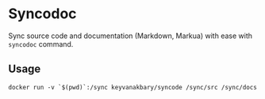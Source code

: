 # Syncodoc

Sync source code and documentation (Markdown, Markua) with ease with `syncodoc` command.

## Usage

    docker run -v `$(pwd)`:/sync keyvanakbary/syncode /sync/src /sync/docs